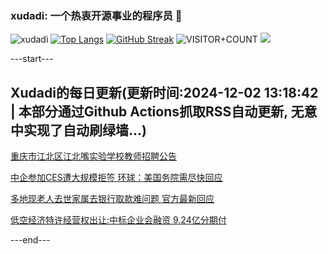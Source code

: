 ### xudadi: 一个热衷开源事业的程序员 👋

![xudadi](https://github-readme-stats-git-masterorgs-github-readme-stats-team.vercel.app/api?username=xudadi)
[![Top Langs](https://github-readme-stats.vercel.app/api/top-langs/?username=xudadi)](https://github.com/anuraghazra/github-readme-stats)
[![GitHub Streak](https://streak-stats.demolab.com?user=xudadi&locale=zh_Hans)](https://git.io/streak-stats)
![VISITOR+COUNT](https://komarev.com/ghpvc/?username=xudadi&label=VISITOR+COUNT)
![](https://raw.githubusercontent.com/xudadi/xudadi/main/assets/github-contribution-grid-snake.svg)


---start---

## Xudadi的每日更新(更新时间:2024-12-02 13:18:42 | 本部分通过Github Actions抓取RSS自动更新, 无意中实现了自动刷绿墙...)

[重庆市江北区江北嘴实验学校教师招聘公告](https://www.gongkaoleida.com/article/2213603)

[中企参加CES遭大规模拒签 环球：美国务院需尽快回应](https://m.163.com/news/article/JIC51ENN0514R9OJ.html)

[多地现老人去世家属去银行取款难问题 官方最新回应](https://m.163.com/news/article/JIB0M6HG05198CJN.html)

[低空经济特许经营权出让:中标企业会融资 9.24亿分期付](https://m.163.com/news/article/JIAUET0G0519DDQ2.html)

---end---
